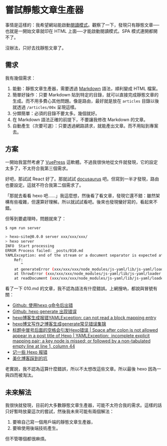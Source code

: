 # 嘗試靜態文章生產器

事情是這樣的：我希望網站能啟動[閱讀模式](https://support.mozilla.org/en-US/kb/firefox-reader-view-clutter-free-web-pages)。觀察了一下，發現只有靜態文章──也就是一開始文章就印在 HTML 上面──才能啟動閱讀模式。SPA 模式連開都開不了。

沒辦法，只好去找靜態文章了。

## 需求

我有幾個需求：

1. 能動：靜態文章生產器，需要透過 [Markdown](https://github.com/adam-p/markdown-here/wiki/Markdown-Cheatsheet) 語法，順利變成 HTML 檔案。
2. 簡單好操作：只要 Markdown 貼到特定的目錄，就可以直接完成靜態文章的生成。而不用多費心其他問題。像是路由，最好就是放在 `articles` 目錄以後就透過 `/articles/00x` 呈現這樣。
3. 分類簡單：必須的目錄不要太多。幾個就好。
4. 在 Markdown 語法正確的前提下，不要讓我修改 Markdown 的文章。
5. 自動產生（次要可選）：只要透過網路請求，就能產出文章。而不用貼到專案去。

## 方案

一開始我當然考慮了 [VuePress](https://vuepress.vuejs.org) 這軟體。不過我很快地從文件就發現，它的設定太多了，不太符合我第三個需求。

好吧，那試試 React 好了。那就試試 [docusaurus](https://docusaurus.io) 吧。但寫到一半才發現，路由也要設定。這就不符合我第二個需求了。

「那就去看看 hexo 吧……」我這麼想，然後看了看文章，發現它還不錯：雖然架構有些複雜，但還算好理解。所以就試試看吧。後來也發現蠻好寫的，看起來不錯。

但等到要處理時，問題就來了：

```bash
$ npm run server

> hexo-site@0.0.0 server xxx/xxx/xxx/
> hexo server
INFO  Start processing
ERROR Process failed: _posts/010.md
YAMLException: end of the stream or a document separator is expected at line 9, column 4:
    Ref:
       ^
    at generateError (xxx/xxx/xxx/node_modules/js-yaml/lib/js-yaml/loader.js:167:10)
    at throwError (xxx/xxx/xxx/node_modules/js-yaml/lib/js-yaml/loader.js:173:9)
    at readDocument (xxx/xxx/xxx/node_modules/js-yaml/lib/js-yaml/loader.js:1545:5)
```

看了一下 010.md 的文章，我不認為語法有什麼錯誤。上網搜吶，都說與冒號有關：

* [Github: 使用hexo g命令后出错](https://github.com/hexojs/hexo/issues/2386)
* [Github: hexo generate 出现错误](https://github.com/hexojs/hexo/issues/1192)
* [hexo博客生成报错YAMLException: can not read a block mapping entry](https://blog.csdn.net/Aoman_Hao/article/details/105036108)
* [hexo博文写作之博客生成generate常见错误集锦](https://blog.csdn.net/yongf2014/article/details/50016783)
* [标题中冒号后面的空格会引发Hexo错误 | Space after colon is not allowed appear in a post title of Hexo | YAMLException: incomplete explicit mapping pair; a key node is missed; or followed by a non-tabulated empty line at line 1, column 44](https://pengzhenghao.github.io/blog/2018/03/19/20180319bug2/)
* [记一些 Hexo 报错](https://blog.endureblaze.cn/posts/b36c6159/#YAMLException-can-not-read-a-block-mapping-entry-a-multiline-key-may-not-be-an-implicit-key-at-line-6-column-1)
* [美化博客踩到的坑](https://zhuanlan.zhihu.com/p/138287672)

老實說，我不認為這算什麼錯誤，所以不太想改這些文章。所以最後 hexo 因為一與四而被淘汰。

## 未來解法

我很快就發現，目前的大多數靜態文章生產器，可能不太符合我的需求。這樣的話只好暫時放棄這次的嘗試，然後我未來可能有兩個解法：

1. 要嘛自己寫一個用戶端的靜態文章生產器，
2. 要嘛使用後端技術產生。

但不管哪個都很麻煩。
